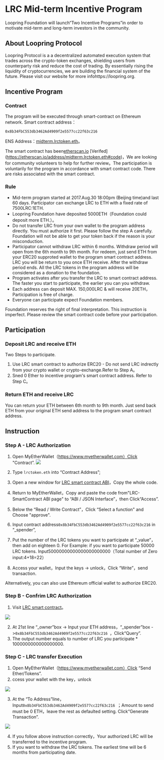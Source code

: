 # LRC Mid-term Incentive Program

Loopring Foundation will launch“Two Incentive Programs”in order to motivate mid-term and long-term investors in the community.

## About Loopring Protocol
Loopring Protocol is a a decentralized automated execution system that trades across the crypto-token exchanges, shielding users from counterparty risk and reduce the cost of trading. By essentially rising the liquidity of cryptocurrencies, we are building the financial system of the future. Please visit our website for more infohttps://loopring.org.


## Incentive Program

### Contract
The program will be executed through smart-contract on Ethereum network. Smart contract address：

    0x8b34FbC553db3462Ad4909f2e5577cc22f63c216

ENS Address：[midterm.lrctoken.eth](https://etherscan.io/address/midterm.lrctoken.eth)。
    
The smart contract has been[etherscan.io](https://etherscan.io/address/midterm.lrctoken.eth#code) [Verifed] (https://etherscan.io/address/midterm.lrctoken.eth#code)，We are looking for community volunteers to help for further review。The participation is voluntarily for the program in accordance with smart contract code. There are risks associated with the smart contract.

### Rule

- Mid-term program started at 2017.Aug.30 18:00pm (Beijing time)and last 60 days. Participator can exchange LRC to ETH with a fixed rate of 7500LRC:1ETH.
- Loopring Foundation have deposited 5000ETH（Foundation could deposit more ETH.）。
- Do not transfer LRC from your own wallet to the program address directly. You must authorize it first. Please follow the step A carefully. Foundation will not be able to get your token back if the reason is your misconduction.
- Participator cannot withdraw LRC within 6 months. Withdraw period will open from the 6th month to 9th month. For redeem, just send ETH from your ERC20 supproted wallet to the program smart contract address. LRC you will be return to you once ETH receive. After the withdraw period ends. All the LRC tokens in the program address will be considered as a donation to the foundation.
- Program activates after you transfer the LRC to smart contract address. The faster you start to participate, the earlier you can you withdraw.
- Each address can deposit MAX. 150,000LRC & will receive 20ETH，Participation is free of charge.
- Everyone can participate expect Foundation members.

Foundation reserves the right of final interpretation. This instruction is imperfect. Please review the smart contract code before your participation.

## Participation

### Deposit LRC and receive ETH

Two Steps to participate.

1. Use LRC smart contract to authorize ERC20 - Do not send LRC indrectly from your crypto wallet or crypto-exchange.Refer to Step A。
2. Sned 0 Ether to incentive program's smart contract address. Refer to Step C。

### Return ETH and receive LRC

You can return your ETH between 6th month to 9th month. Just send back ETH from your original ETH send address to the program smart contract address.


## Instruction

### Step A - LRC Authorization

1. Open MyEtherWallet（https://www.myetherwallet.com）Click "Contract”. 
![](images/1.jpg)


2. Type `lrctoken.eth` into “Contract Address”;
3. Open a new window for [LRC smart contract ABI](http://api.etherscan.io/api?module=contract&action=getabi&address=0xef68e7c694f40c8202821edf525de3782458639f&format=raw)，Copy the whole code.
4. Return to MyEtherWallet，Copy and paste the code from"LRC-SmartContract ABI page" to “ABI / JSON Interface”，then Click“Access”.
5. Below the “Read / Write Contract”，Click “Select a function" and Choose "approve".
6. Input contract address`0x8b34FbC553db3462Ad4909f2e5577cc22f63c216` in “_spender”,
7. Put the number of the LRC tokens you want to participate at “_value”，then add on eighteen 0. For Example: if you want to participate 50000 LRC tokens. Input50000000000000000000000（Total number of Zero input:4+18=22）
8. Access your wallet，Input the keys -> unlock，Click “Write”，send transaction.

Alternatively, you can also use Ethereum official wallet to authorize ERC20.

### Step B - Confrim LRC Authorization
1. Visit [LRC smart contract](https://etherscan.io/token/0xEF68e7C694F40c8202821eDF525dE3782458639f#readContract)。

 ![](images/2.jpg)

2. At 21st line “_owner”box -> Input your ETH address，“_spender”box ->`0x8b34FbC553db3462Ad4909f2e5577cc22f63c216 `，Click“Query”.
3. The output number equals to number of LRC you participate * 1000000000000000000.


### Step C - LRC transfer Execution
1. Open MyEtherWallet（https://www.myetherwallet.com）Click “Send Ether/Tokens”.
2. ccess your wallet with the key，unlock 

 ![](images/3.jpg)
 
3. At the “To Address”line，Input`0x8b34FbC553db3462Ad4909f2e5577cc22f63c216 `；Amount to send must be 0 ETH，leave the rest as defaulted setting. Click“Generate Transaction”.

 ![](images/5.jpg)

4. If you follow above instruction correctly，Your authorized LRC will be transferred to the incentive program.
5. If you want to withdraw the LRC tokens. The earliest time will be 6 months from participating date.

